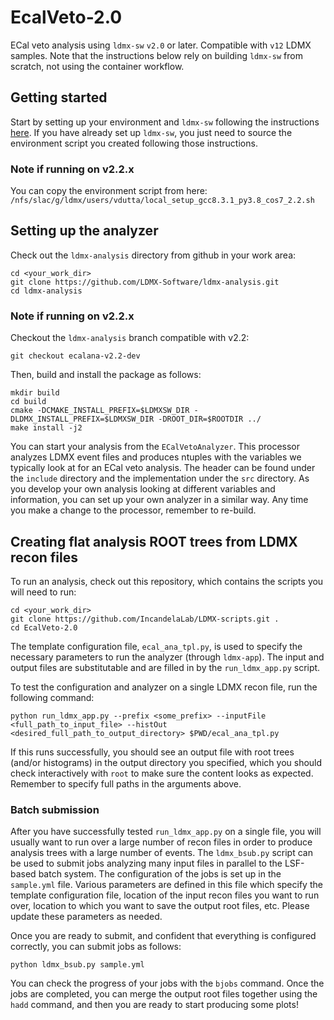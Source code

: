 # EcalVeto-2.0

ECal veto analysis using `ldmx-sw` `v2.0` or later. Compatible with `v12` LDMX samples. Note that the instructions below rely on building `ldmx-sw` from scratch, not using the container workflow.

## Getting started
Start by setting up your environment and `ldmx-sw` following the instructions [here](https://tinyurl.com/uvq8l28). If you have already set up `ldmx-sw`, you just need to source the environment script you created following those instructions.

### Note if running on v2.2.x
You can copy the environment script from here: `/nfs/slac/g/ldmx/users/vdutta/local_setup_gcc8.3.1_py3.8_cos7_2.2.sh`

## Setting up the analyzer
Check out the `ldmx-analysis` directory from github in your work area:

```
cd <your_work_dir>
git clone https://github.com/LDMX-Software/ldmx-analysis.git
cd ldmx-analysis
```

### Note if running on v2.2.x
Checkout the `ldmx-analysis` branch compatible with v2.2:

```
git checkout ecalana-v2.2-dev
```

Then, build and install the package as follows:

```
mkdir build
cd build
cmake -DCMAKE_INSTALL_PREFIX=$LDMXSW_DIR -DLDMX_INSTALL_PREFIX=$LDMXSW_DIR -DROOT_DIR=$ROOTDIR ../
make install -j2
```

You can start your analysis from the `ECalVetoAnalyzer`. This processor analyzes LDMX event files and produces ntuples with the variables we typically look at for an ECal veto analysis. The header can be found under the `include` directory and the implementation under the `src` directory. As you develop your own analysis looking at different variables and information, you can set up your own analyzer in a similar way. Any time you make a change to the processor, remember to re-build.

## Creating flat analysis ROOT trees from LDMX recon files
To run an analysis, check out this repository, which contains the scripts you will need to run:

```
cd <your_work_dir>
git clone https://github.com/IncandelaLab/LDMX-scripts.git .
cd EcalVeto-2.0
```

The template configuration file, `ecal_ana_tpl.py`, is used to specify the necessary parameters to run the analyzer (through `ldmx-app`). The input and output files are substitutable and are filled in by the `run_ldmx_app.py` script.

To test the configuration and analyzer on a single LDMX recon file, run the following command:

```python run_ldmx_app.py --prefix <some_prefix> --inputFile <full_path_to_input_file> --histOut <desired_full_path_to_output_directory> $PWD/ecal_ana_tpl.py ```

If this runs successfully, you should see an output file with root trees (and/or histograms) in the output directory you specified, which you should check interactively with `root` to make sure the content looks as expected. Remember to specify full paths in the arguments above.

### Batch submission
After you have successfully tested `run_ldmx_app.py` on a single file, you will usually want to run over a large number of recon files in order to produce analysis trees with a large number of events. The `ldmx_bsub.py` script can be used to submit jobs analyzing many input files in parallel to the LSF-based batch system. The configuration of the jobs is set up in the `sample.yml` file. Various parameters are defined in this file which specify the template configuration file, location of the input recon files you want to run over, location to which you want to save the output root files, etc. Please update these parameters as needed.

Once you are ready to submit, and confident that everything is configured correctly, you can submit jobs as follows:

```
python ldmx_bsub.py sample.yml
```

You can check the progress of your jobs with the `bjobs` command. Once the jobs are completed, you can merge the output root files together using the `hadd` command, and then you are ready to start producing some plots!

